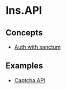 # Ins.API
## Concepts
- [Auth with sanctum](/concepts/SANCTUM.md)

## Examples
- [Captcha API](/examples/README.md)
